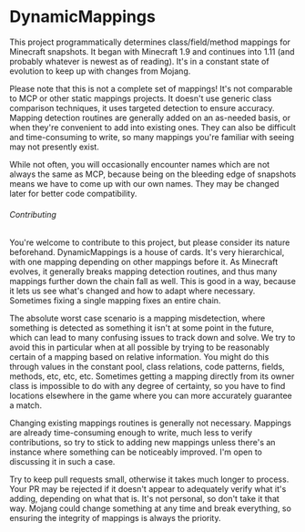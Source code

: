 # DynamicMappings

This project programmatically determines class/field/method mappings for Minecraft snapshots.  It began with Minecraft 1.9 and continues into 1.11 (and probably whatever is newest as of reading).  It's in a constant state of evolution to keep up with changes from Mojang.

Please note that this is not a complete set of mappings!  It's not comparable to MCP or other static mappings projects.  It doesn't use generic class comparison techniques, it uses targeted detection to ensure accuracy.  Mapping detection routines are generally added on an as-needed basis, or when they're convenient to add into existing ones.  They can also be difficult and time-consuming to write, so many mappings you're familiar with seeing may not presently exist.

While not often, you will occasionally encounter names which are not always the same as MCP, because being on the bleeding edge of snapshots means we have to come up with our own names.  They may be changed later for better code compatibility.



###### Contributing

You're welcome to contribute to this project, but please consider its nature beforehand.  DynamicMappings is a house of cards.  It's very hierarchical, with one mapping depending on other mappings before it.  As Minecraft evolves, it generally breaks mapping detection routines, and thus many mappings further down the chain fall as well.  This is good in a way, because it lets us see what's changed and how to adapt where necessary.  Sometimes fixing a single mapping fixes an entire chain.  

The absolute worst case scenario is a mapping misdetection, where something is detected as something it isn't at some point in the future, which can lead to many confusing issues to track down and solve.  We try to avoid this in particular when at all possible by trying to be reasonably certain of a mapping based on relative information.  You might do this through values in the constant pool, class relations, code patterns, fields, methods, etc, etc, etc.  Sometimes getting a mapping directly from its owner class is impossible to do with any degree of certainty, so you have to find locations elsewhere in the game where you can more accurately guarantee a match.

Changing existing mappings routines is generally not necessary.  Mappings are already time-consuming enough to write, much less to verify contributions, so try to stick to adding new mappings unless there's an instance where something can be noticeably improved.  I'm open to discussing it in such a case.

Try to keep pull requests small, otherwise it takes much longer to process.  Your PR may be rejected if it doesn't appear to adequately verify what it's adding, depending on what that is.  It's not personal, so don't take it that way.  Mojang could change something at any time and break everything, so ensuring the integrity of mappings is always the priority.

